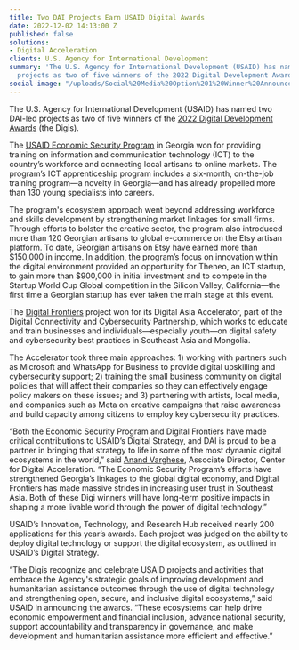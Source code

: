 ```yaml
---
title: Two DAI Projects Earn USAID Digital Awards
date: 2022-12-02 14:13:00 Z
published: false
solutions:
- Digital Acceleration
clients: U.S. Agency for International Development
summary: 'The U.S. Agency for International Development (USAID) has named two DAI-led
  projects as two of five winners of the 2022 Digital Development Awards (the Digis). '
social-image: "/uploads/Social%20Media%20Option%201%20Winner%20Announcement.png"
---
```


The U.S. Agency for International Development (USAID) has named two DAI-led projects as two of five winners of the [2022 Digital Development Awards](https://www.usaid.gov/digital-development/digis) (the Digis). 

The [USAID Economic Security Program](https://www.dai.com/our-work/projects/georgia-usaid-economic-security-program-georgia-esp) in Georgia won for providing training on information and communication technology (ICT) to the country’s workforce and connecting local artisans to online markets. The program’s ICT apprenticeship program includes a six-month, on-the-job training program—a novelty in Georgia—and has already propelled more than 130 young specialists into careers. 

The program's ecosystem approach went beyond addressing workforce and skills development by strengthening market linkages for small firms. Through efforts to bolster the creative sector, the program also introduced more than 120 Georgian artisans to global e-commerce on the Etsy artisan platform. To date, Georgian artisans on Etsy have earned more than $150,000 in income. In addition, the program’s focus on innovation within the digital environment provided an opportunity for Theneo, an ICT startup, to gain more than $900,000 in initial investment and to compete in the Startup World Cup Global competition in the Silicon Valley, California—the first time a Georgian startup has ever taken the main stage at this event.

The [Digital Frontiers](https://www.dai.com/our-work/projects/worldwide-digital-frontiers-df) project won for its Digital Asia Accelerator, part of the Digital Connectivity and Cybersecurity Partnership, which works to educate and train businesses and individuals—especially youth—on digital safety and cybersecurity best practices in Southeast Asia and Mongolia.

The Accelerator took three main approaches: 1) working with partners such as Microsoft and WhatsApp for Business to provide digital upskilling and cybersecurity support; 2) training the small business community on digital policies that will affect their companies so they can effectively engage policy makers on these issues; and 3) partnering with artists, local media, and companies such as Meta on creative campaigns that raise awareness and build capacity among citizens to employ key cybersecurity practices. 

“Both the Economic Security Program and Digital Frontiers have made critical contributions to USAID’s Digital Strategy, and DAI is proud to be a partner in bringing that strategy to life in some of the most dynamic digital ecosystems in the world,” said [Anand Varghese](https://www.dai.com/who-we-are/our-team/anand-varghese), Associate Director, Center for Digital Acceleration. “The Economic Security Program’s efforts have strengthened Georgia’s linkages to the global digital economy, and Digital Frontiers has made massive strides in increasing user trust in Southeast Asia. Both of these Digi winners will have long-term positive impacts in shaping a more livable world through the power of digital technology.”

USAID’s Innovation, Technology, and Research Hub received nearly 200 applications for this year’s awards. Each project was judged on the ability to deploy digital technology or support the digital ecosystem, as outlined in USAID’s Digital Strategy.

“The Digis recognize and celebrate USAID projects and activities that embrace the Agency's strategic goals of improving development and humanitarian assistance outcomes through the use of digital technology and strengthening open, secure, and inclusive digital ecosystems,” said USAID in announcing the awards. “These ecosystems can help drive economic empowerment and financial inclusion, advance national security, support accountability and transparency in governance, and make development and humanitarian assistance more efficient and effective.”